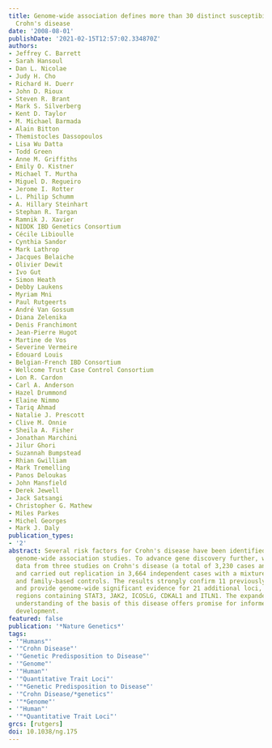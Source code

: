 ```yaml
---
title: Genome-wide association defines more than 30 distinct susceptibility loci for
  Crohn's disease
date: '2008-08-01'
publishDate: '2021-02-15T12:57:02.334870Z'
authors:
- Jeffrey C. Barrett
- Sarah Hansoul
- Dan L. Nicolae
- Judy H. Cho
- Richard H. Duerr
- John D. Rioux
- Steven R. Brant
- Mark S. Silverberg
- Kent D. Taylor
- M. Michael Barmada
- Alain Bitton
- Themistocles Dassopoulos
- Lisa Wu Datta
- Todd Green
- Anne M. Griffiths
- Emily O. Kistner
- Michael T. Murtha
- Miguel D. Regueiro
- Jerome I. Rotter
- L. Philip Schumm
- A. Hillary Steinhart
- Stephan R. Targan
- Ramnik J. Xavier
- NIDDK IBD Genetics Consortium
- Cécile Libioulle
- Cynthia Sandor
- Mark Lathrop
- Jacques Belaiche
- Olivier Dewit
- Ivo Gut
- Simon Heath
- Debby Laukens
- Myriam Mni
- Paul Rutgeerts
- André Van Gossum
- Diana Zelenika
- Denis Franchimont
- Jean-Pierre Hugot
- Martine de Vos
- Severine Vermeire
- Edouard Louis
- Belgian-French IBD Consortium
- Wellcome Trust Case Control Consortium
- Lon R. Cardon
- Carl A. Anderson
- Hazel Drummond
- Elaine Nimmo
- Tariq Ahmad
- Natalie J. Prescott
- Clive M. Onnie
- Sheila A. Fisher
- Jonathan Marchini
- Jilur Ghori
- Suzannah Bumpstead
- Rhian Gwilliam
- Mark Tremelling
- Panos Deloukas
- John Mansfield
- Derek Jewell
- Jack Satsangi
- Christopher G. Mathew
- Miles Parkes
- Michel Georges
- Mark J. Daly
publication_types:
- '2'
abstract: Several risk factors for Crohn's disease have been identified in recent
  genome-wide association studies. To advance gene discovery further, we combined
  data from three studies on Crohn's disease (a total of 3,230 cases and 4,829 controls)
  and carried out replication in 3,664 independent cases with a mixture of population-based
  and family-based controls. The results strongly confirm 11 previously reported loci
  and provide genome-wide significant evidence for 21 additional loci, including the
  regions containing STAT3, JAK2, ICOSLG, CDKAL1 and ITLN1. The expanded molecular
  understanding of the basis of this disease offers promise for informed therapeutic
  development.
featured: false
publication: '*Nature Genetics*'
tags:
- '"Humans"'
- '"Crohn Disease"'
- '"Genetic Predisposition to Disease"'
- '"Genome"'
- '"Human"'
- '"Quantitative Trait Loci"'
- '"*Genetic Predisposition to Disease"'
- '"Crohn Disease/*genetics"'
- '"*Genome"'
- '"Human"'
- '"*Quantitative Trait Loci"'
grcs: [rutgers]
doi: 10.1038/ng.175
---
```


